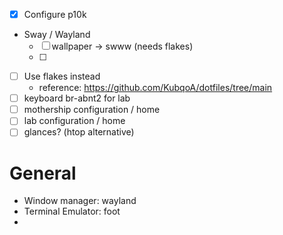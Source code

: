 - [x] Configure p10k
- Sway / Wayland
  - [ ] wallpaper -> swww (needs flakes)
  - [ ]
- [ ] Use flakes instead
  - reference: https://github.com/KubqoA/dotfiles/tree/main
- [ ] keyboard br-abnt2 for lab
- [ ] mothership configuration / home
- [ ] lab configuration / home
- [ ] glances? (htop alternative)

# General
- Window manager: wayland
- Terminal Emulator: foot
- 